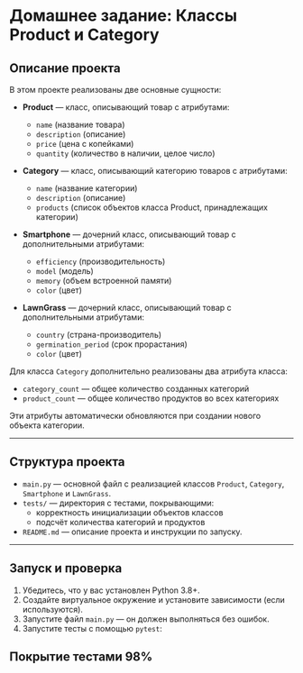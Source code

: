 # Домашнее задание: Классы Product и Category

## Описание проекта

В этом проекте реализованы две основные сущности:

- **Product** — класс, описывающий товар с атрибутами:
  - `name` (название товара)
  - `description` (описание)
  - `price` (цена с копейками)
  - `quantity` (количество в наличии, целое число)

- **Category** — класс, описывающий категорию товаров с атрибутами:
  - `name` (название категории)
  - `description` (описание)
  - `products` (список объектов класса Product, принадлежащих категории)
  
- **Smartphone** — дочерний класс, описывающий товар с дополнительными атрибутами:
  - `efficiency` (производительность)
  - `model` (модель)
  - `memory` (объем встроенной памяти)
  - `color` (цвет)

- **LawnGrass** — дочерний класс, описывающий товар с дополнительными атрибутами:
  - `country` (страна-производитель)
  - `germination_period` (срок прорастания)
  - `color` (цвет)

Для класса `Category` дополнительно реализованы два атрибута класса:

- `category_count` — общее количество созданных категорий
- `product_count` — общее количество продуктов во всех категориях

Эти атрибуты автоматически обновляются при создании нового объекта категории.

---

## Структура проекта

- `main.py` — основной файл с реализацией классов `Product`, `Category`, `Smartphone` и `LawnGrass`.
- `tests/` — директория с тестами, покрывающими:
  - корректность инициализации объектов классов
  - подсчёт количества категорий и продуктов
- `README.md` — описание проекта и инструкции по запуску.

---

## Запуск и проверка

1. Убедитесь, что у вас установлен Python 3.8+.
2. Создайте виртуальное окружение и установите зависимости (если используются).
3. Запустите файл `main.py` — он должен выполняться без ошибок.
4. Запустите тесты с помощью `pytest`:

## Покрытие тестами 98%
